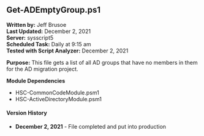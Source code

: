 ## Get-ADEmptyGroup.ps1

**Written by:** Jeff Brusoe<br>
**Last Updated:** December 2, 2021<br>
**Server:** sysscript5<br>
**Scheduled Task:** Daily at 9:15 am<br>
**Tested with Script Analyzer:** December 2, 2021

**Purpose:** This file gets a list of all AD groups that have no members in them for the AD migration project.

**Module Dependencies**<br>
* HSC-CommonCodeModule.psm1
* HSC-ActiveDirectoryModule.psm1

#### Version History
* **December 2, 2021** - File completed and put into production
